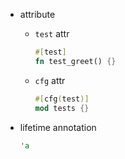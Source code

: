 

* attribute
  * `test` attr
    ```rust
    #[test]
    fn test_greet() {}
    ```
  * `cfg` attr
    ```rust
    #[cfg(test)]
    mod tests {}
    ```

* lifetime annotation
  ```rust
  'a 
  ```
